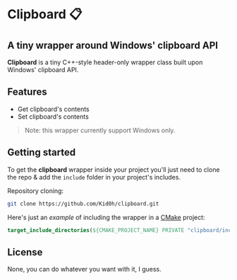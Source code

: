 # Clipboard 📋
## A tiny wrapper around Windows' clipboard API

**Clipboard** is a tiny C++-style header-only wrapper class built upon Windows' clipboard API.  

## Features
- Get clipboard's contents
- Set clipboard's contents

> Note: this wrapper currently support Windows only.

## Getting started
To get the **clipboard** wrapper inside your project you'll just need to clone the repo & add the `include` folder in your project's includes.

Repository cloning:
```sh
git clone https://github.com/Kid0h/clipboard.git
```

Here's just an *example* of including the wrapper in a [CMake](https://cmake.org/) project:
```cmake
target_include_directories(${CMAKE_PROJECT_NAME} PRIVATE "clipboard/include")
```

## License
None, you can do whatever you want with it, I guess.